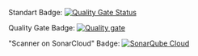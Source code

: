 Standart Badge:
[![Quality Gate Status](https://sonarcloud.io/api/project_badges/measure?project=euviola_NetSdrClient&metric=alert_status)](https://sonarcloud.io/summary/new_code?id=euviola_NetSdrClient)

Quality Gate Badge:
[![Quality gate](https://sonarcloud.io/api/project_badges/quality_gate?project=euviola_NetSdrClient)](https://sonarcloud.io/summary/new_code?id=euviola_NetSdrClient)

"Scanner on SonarCloud" Badge:
[![SonarQube Cloud](https://sonarcloud.io/images/project_badges/sonarcloud-light.svg)](https://sonarcloud.io/summary/new_code?id=euviola_NetSdrClient)
